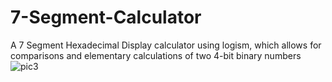 # 7-Segment-Calculator
A 7 Segment Hexadecimal Display calculator using logism, which allows for comparisons and elementary calculations of two 4-bit binary numbers
![pic3](https://github.com/user-attachments/assets/f06a5538-b7c4-4701-b7ba-1ef6522b4d22)
